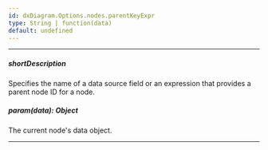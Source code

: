 ```yaml
---
id: dxDiagram.Options.nodes.parentKeyExpr
type: String | function(data)
default: undefined
---
```

---
##### shortDescription
Specifies the name of a data source field or an expression that provides a parent node ID for a node.

##### param(data): Object
The current node's data object.

---
